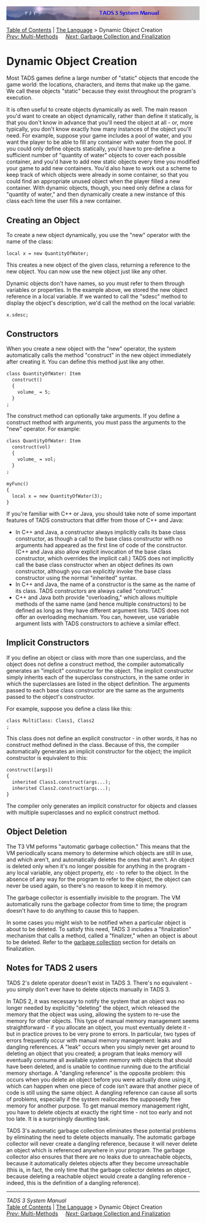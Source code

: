 ---
---
<div class="topbar">

<img src="topbar.jpg" data-border="0" />

</div>

<div class="nav">

<a href="toc.html" class="nav">Table of Contents</a> \|
<a href="langsec.html" class="nav">The Language</a> \> Dynamic Object
Creation  
<span class="navnp"><a href="multmeth.html" class="nav"><em>Prev:</em> Multi-Methods</a>
    <a href="gc.html" class="nav"><em>Next:</em> Garbage Collection and
Finalization</a>     </span>

</div>

<div class="main">

# Dynamic Object Creation

Most TADS games define a large number of "static" objects that encode
the game world: the locations, characters, and items that make up the
game. We call these objects "static" because they exist throughout the
program's execution.

It is often useful to create objects dynamically as well. The main
reason you'd want to create an object dynamically, rather than define it
statically, is that you don't know in advance that you'll need the
object at all - or, more typically, you don't know exactly how many
instances of the object you'll need. For example, suppose your game
includes a pool of water, and you want the player to be able to fill any
container with water from the pool. If you could only define objects
statically, you'd have to pre-define a sufficient number of "quantity of
water" objects to cover each possible container, and you'd have to add
new static objects every time you modified your game to add new
containers. You'd also have to work out a scheme to keep track of which
objects were already in some container, so that you could find an
appropriate unused object when the player filled a new container. With
dynamic objects, though, you need only define a class for "quantity of
water," and then dynamically create a new instance of this class each
time the user fills a new container.

## Creating an Object

To create a new object dynamically, you use the "new" operator with the
name of the class:

<div class="code">

    local x = new QuantityOfWater;

</div>

This creates a new object of the given class, returning a reference to
the new object. You can now use the new object just like any other.

Dynamic objects don't have names, so you must refer to them through
variables or properties. In the example above, we stored the new object
reference in a local variable. If we wanted to call the "sdesc" method
to display the object's description, we'd call the method on the local
variable:

<div class="code">

    x.sdesc;

</div>

## Constructors

When you create a new object with the "new" operator, the system
automatically calls the method "construct" in the new object immediately
after creating it. You can define this method just like any other.

<div class="code">

    class QuantityOfWater: Item
      construct()
      {
        volume_ = 5;
      }
    ;

</div>

The construct method can optionally take arguments. If you define a
construct method with arguments, you must pass the arguments to the
"new" operator. For example:

<div class="code">

    class QuantityOfWater: Item
      construct(vol)
      {
        volume_ = vol;
      }
    ;

    myFunc()
    {
      local x = new QuantityOfWater(3);
    }

</div>

If you're familiar with C++ or Java, you should take note of some
important features of TADS constructors that differ from those of C++
and Java:

- In C++ and Java, a constructor always implicitly calls its base class
  constructor, as though a call to the base class constructor with no
  arguments had appeared as the first line of code of the constructor.
  (C++ and Java also allow explicit invocation of the base class
  constructor, which overrides the implicit call.) TADS does not
  implicitly call the base class constructor when an object defines its
  own constructor, although you can explicitly invoke the base class
  constructor using the normal "inherited" syntax.
- In C++ and Java, the name of a constructor is the same as the name of
  its class. TADS constructors are always called "construct."
- C++ and Java both provide "overloading," which allows multiple methods
  of the same name (and hence multiple constructors) to be defined as
  long as they have different argument lists. TADS does not offer an
  overloading mechanism. You can, however, use variable argument lists
  with TADS constructors to achieve a similar effect.

## Implicit Constructors

If you define an object or class with more than one superclass, and the
object does not define a construct method, the compiler automatically
generates an "implicit" constructor for the object. The implicit
constructor simply inherits each of the superclass constructors, in the
same order in which the superclasses are listed in the object
definition. The arguments passed to each base class constructor are the
same as the arguments passed to the object's constructor.

For example, suppose you define a class like this:

<div class="code">

    class MultiClass: Class1, Class2
    ;

</div>

This class does not define an explicit constructor - in other words, it
has no construct method defined in the class. Because of this, the
compiler automatically generates an implicit constructor for the object;
the implicit constructor is equivalent to this:

<div class="code">

    construct([args])
    {
      inherited Class1.construct(args...);
      inherited Class2.construct(args...);
    }

</div>

The compiler only generates an implicit constructor for objects and
classes with multiple superclasses and no explicit construct method.

## Object Deletion

The T3 VM peforms "automatic garbage collection." This means that the VM
periodically scans memory to determine which objects are still in use,
and which aren't, and automatically deletes the ones that aren't. An
object is deleted only when it's no longer possible for anything in the
program - any local variable, any object property, etc - to refer to the
object. In the absence of any way for the program to refer to the
object, the object can never be used again, so there's no reason to keep
it in memory.

The garbage collector is essentially invisible to the program. The VM
automatically runs the garbage collector from time to time; the program
doesn't have to do anything to cause this to happen.

In some cases you might wish to be notified when a particular object is
about to be deleted. To satisfy this need, TADS 3 includes a
"finalization" mechanism that calls a method, called a "finalizer," when
an object is about to be deleted. Refer to the [garbage
collection](gc.html) section for details on finalization.

## Notes for TADS 2 users

TADS 2's <span class="code">delete</span> operator doesn't exist in TADS
3. There's no equivalent - you simply don't ever have to delete objects
manually in TADS 3.

In TADS 2, it was necessary to notify the system that an object was no
longer needed by explicitly "deleting" the object, which released the
memory that the object was using, allowing the system to re-use the
memory for other objects. This type of manual memory management seems
straightforward - if you allocate an object, you must eventually delete
it - but in practice proves to be very prone to errors. In particular,
two types of errors frequently occur with manual memory management:
leaks and dangling references. A "leak" occurs when you simply never get
around to deleting an object that you created; a program that leaks
memory will eventually consume all available system memory with objects
that should have been deleted, and is unable to continue running due to
the artificial memory shortage. A "dangling reference" is the opposite
problem: this occurs when you delete an object before you were actually
done using it, which can happen when one piece of code isn't aware that
another piece of code is still using the same object. A dangling
reference can cause all sorts of problems, especially if the system
reallocates the supposedly free memory for another purpose. To get
manual memory management right, you have to delete objects at exactly
the right time - not too early and not too late. It is a surprisingly
daunting task.

TADS 3's automatic garbage collection eliminates these potential
problems by eliminating the need to delete objects manually. The
automatic garbage collector will never create a dangling reference,
because it will never delete an object which is referenced anywhere in
your program. The garbage collector also ensures that there are no leaks
due to unreachable objects, because it automatically deletes objects
after they become unreachable (this is, in fact, the only time that the
garbage collector deletes an object, because deleting a reachable object
would create a dangling reference - indeed, this is the definition of a
dangling reference).

</div>

------------------------------------------------------------------------

<div class="navb">

*TADS 3 System Manual*  
<a href="toc.html" class="nav">Table of Contents</a> \|
<a href="langsec.html" class="nav">The Language</a> \> Dynamic Object
Creation  
<span class="navnp"><a href="multmeth.html" class="nav"><em>Prev:</em> Multi-Methods</a>
    <a href="gc.html" class="nav"><em>Next:</em> Garbage Collection and
Finalization</a>     </span>

</div>
